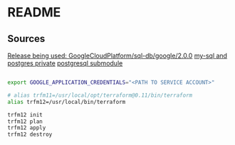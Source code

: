 # README

## Sources

[Release being used: GoogleCloudPlatform/sql-db/google/2.0.0](https://registry.terraform.io/modules/GoogleCloudPlatform/sql-db/google/2.0.0)
[my-sql and postgres private](https://github.com/terraform-google-modules/terraform-google-sql-db/tree/add13c3746692c3bdf926e377e1548d727c59d18/examples/mysql-and-postgres-private)
[postgresql submodule](https://github.com/terraform-google-modules/terraform-google-sql-db/tree/add13c3746692c3bdf926e377e1548d727c59d18/modules/postgresql)

```bash

export GOOGLE_APPLICATION_CREDENTIALS="<PATH TO SERVICE ACCOUNT>"

# alias trfm11=/usr/local/opt/terraform@0.11/bin/terraform
alias trfm12=/usr/local/bin/terraform

trfm12 init
trfm12 plan
trfm12 apply
trfm12 destroy
```
